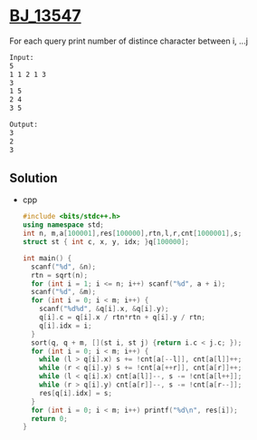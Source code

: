 # [BJ_13547](https://acmicpc.net/problem/13547)

For each query print number of distince character between i, ...j

```txt
Input:
5
1 1 2 1 3
3
1 5
2 4
3 5

Output:
3
2
3
```

## Solution

* cpp

  ```cpp
  #include <bits/stdc++.h>
  using namespace std;
  int n, m,a[100001],res[100000],rtn,l,r,cnt[1000001],s;
  struct st { int c, x, y, idx; }q[100000];

  int main() {
    scanf("%d", &n);
    rtn = sqrt(n);
    for (int i = 1; i <= n; i++) scanf("%d", a + i);
    scanf("%d", &m);
    for (int i = 0; i < m; i++) {
      scanf("%d%d", &q[i].x, &q[i].y);
      q[i].c = q[i].x / rtn*rtn + q[i].y / rtn;
      q[i].idx = i;
    }
    sort(q, q + m, [](st i, st j) {return i.c < j.c; });
    for (int i = 0; i < m; i++) {
      while (l > q[i].x) s += !cnt[a[--l]], cnt[a[l]]++;
      while (r < q[i].y) s += !cnt[a[++r]], cnt[a[r]]++;
      while (l < q[i].x) cnt[a[l]]--, s -= !cnt[a[l++]];
      while (r > q[i].y) cnt[a[r]]--, s -= !cnt[a[r--]];
      res[q[i].idx] = s;
    }
    for (int i = 0; i < m; i++) printf("%d\n", res[i]);
    return 0;
  }
  ```
